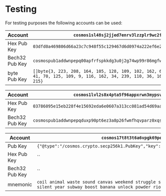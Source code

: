 # Testing

For testing purposes the following accounts can be used:

| Account        | `cosmos1sl48sj2jjed7enrv3lzzplr9wc2f5js5tzjph8`                                                                                                                    |
| -------------- | ------------------------------------------------------------------------------------------------------------------------------------------------------------------ |
| Hex Pub Key    | `03dfd0a469806d66a23c7c948f55c129467d6d0974a222ef6e24a538fa6882f3d7`                                                                                               |
| Bech32 Pub Key | `cosmospub1addwnpepq00apfrfspkkdg3u0j2g74wp99r86mgfwj3z9mmwyjjn37ngsteawc5ajvj`                                                                                    |
| byte Pub Key   | `[]byte{3, 223, 208, 164, 105, 128, 109, 102, 162, 60, 124, 148, 143, 85, 193, 41, 70, 125, 109, 9, 116, 162, 34, 239, 110, 36, 165, 56, 250, 104, 130, 243, 215}` |


| Account        | `cosmos1lvl2s8x4pta5f96appxrwn3mypsvumukvk7ck2`                                 |
| -------------- | ------------------------------------------------------------------------------- |
| Hex Pub Key    | `03786095e15eb228f4e15692eda6e0607a313cc081ad54d69aadd15d515e304590`            |
| Bech32 Pub Key | `cosmospub1addwnpepqduxp90pt6ez3a8p26fwmfhqvparz0xqsxk4f4564hg46527xpzeq82cerm` |

| Account        | `cosmos17t8t3t6a6vpgk69perfyq930593sa8dn4kzsdf`                                                                                                             |
| -------------- | ----------------------------------------------------------------------------------------------------------------------------------------------------------- |
| Pub Key        | `{"@type":"/cosmos.crypto.secp256k1.PubKey","key":"Aslf+LuFzmGmRuXiWHwdK0YD9OETgCyEbg8PIyi97Uf1"}`                                                          |
| Hex Pub Key    | ``                                                                                                                                                          |
| Bech32 Pub Key | ``                                                                                                                                                          |
| mnemonic       | `coil animal waste sound canvas weekend struggle skirt donor boil around bounce grant right silent year subway boost banana unlock powder riot spawn nerve` |
